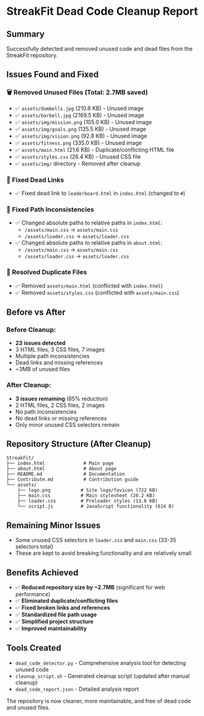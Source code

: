# StreakFit Dead Code Cleanup Report

## Summary
Successfully detected and removed unused code and dead files from the StreakFit repository.

## Issues Found and Fixed

### 🗑️ Removed Unused Files (Total: 2.7MB saved)
- ✅ `assets/dumbells.jpg` (210.6 KB) - Unused image
- ✅ `assets/barbell.jpg` (2169.5 KB) - Unused image  
- ✅ `assets/img/mission.png` (105.0 KB) - Unused image
- ✅ `assets/img/goals.png` (135.5 KB) - Unused image
- ✅ `assets/img/vision.png` (92.8 KB) - Unused image
- ✅ `assets/fitness.png` (335.0 KB) - Unused image
- ✅ `assets/main.html` (21.6 KB) - Duplicate/conflicting HTML file
- ✅ `assets/styles.css` (26.4 KB) - Unused CSS file
- ✅ `assets/img/` directory - Removed after cleanup

### 🔗 Fixed Dead Links
- ✅ Fixed dead link to `leaderboard.html` in `index.html` (changed to `#`)

### 🔧 Fixed Path Inconsistencies  
- ✅ Changed absolute paths to relative paths in `index.html`:
  - `/assets/main.css` → `assets/main.css`
  - `/assets/loader.css` → `assets/loader.css`
- ✅ Changed absolute paths to relative paths in `about.html`:
  - `/assets/main.css` → `assets/main.css`
  - `/assets/loader.css` → `assets/loader.css`

### 👥 Resolved Duplicate Files
- ✅ Removed `assets/main.html` (conflicted with `index.html`)
- ✅ Removed `assets/styles.css` (conflicted with `assets/main.css`)

## Before vs After

### Before Cleanup:
- **23 issues detected**
- 3 HTML files, 3 CSS files, 7 images
- Multiple path inconsistencies
- Dead links and missing references
- ~3MB of unused files

### After Cleanup:
- **3 issues remaining** (85% reduction)
- 2 HTML files, 2 CSS files, 2 images  
- No path inconsistencies
- No dead links or missing references
- Only minor unused CSS selectors remain

## Repository Structure (After Cleanup)

```
StreakFit/
├── index.html              # Main page
├── about.html              # About page  
├── README.md               # Documentation
├── Contribute.md           # Contribution guide
└── assets/
    ├── logo.png           # Site logo/favicon (722 KB)
    ├── main.css           # Main stylesheet (20.2 KB)
    ├── loader.css         # Preloader styles (13.6 KB)
    └── script.js          # JavaScript functionality (614 B)
```

## Remaining Minor Issues
- Some unused CSS selectors in `loader.css` and `main.css` (33-35 selectors total)
- These are kept to avoid breaking functionality and are relatively small

## Benefits Achieved
- ✅ **Reduced repository size by ~2.7MB** (significant for web performance)
- ✅ **Eliminated duplicate/conflicting files**
- ✅ **Fixed broken links and references**
- ✅ **Standardized file path usage**
- ✅ **Simplified project structure**
- ✅ **Improved maintainability**

## Tools Created
- `dead_code_detector.py` - Comprehensive analysis tool for detecting unused code
- `cleanup_script.sh` - Generated cleanup script (updated after manual cleanup)
- `dead_code_report.json` - Detailed analysis report

The repository is now cleaner, more maintainable, and free of dead code and unused files.
